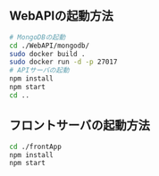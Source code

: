 ## WebAPIの起動方法
```sh
# MongoDBの起動
cd ./WebAPI/mongodb/
sudo docker build .
sudo docker run -d -p 27017
# APIサーバの起動
npm install
npm start
cd ..
```
## フロントサーバの起動方法
```sh
cd ./frontApp
npm install
npm start
```
